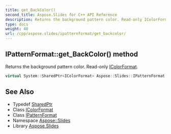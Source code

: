 ```yaml
---
title: get_BackColor()
second_title: Aspose.Slides for C++ API Reference
description: Returns the background pattern color. Read-only IColorFormat.
type: docs
weight: 40
url: /cpp/aspose.slides/ipatternformat/get_backcolor/
---
```

## IPatternFormat::get_BackColor() method


Returns the background pattern color. Read-only [IColorFormat](../../icolorformat/).

```cpp
virtual System::SharedPtr<IColorFormat> Aspose::Slides::IPatternFormat::get_BackColor()=0
```

## See Also

* Typedef [SharedPtr](../../system/sharedptr/)
* Class [IColorFormat](../icolorformat/)
* Class [IPatternFormat](./)
* Namespace [Aspose::Slides](../)
* Library [Aspose.Slides](../../)
